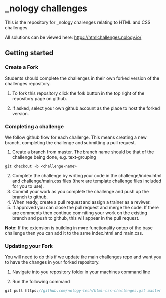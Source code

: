 # _nology challenges

This is the repository for _nology challenges relating to HTML and CSS challenges.

All solutions can be viewed here: <https://htmlchallenges.nology.io/>

## Getting started

### Create a Fork

Students should complete the challenges in their own forked version of the challenges repository.

1. To fork this repository click the fork button in the top right of the repository page on github.

2. If asked, select your own github account as the place to host the forked version.

### Completing a challenge

We follow github flow for each challenge. This means creating a new branch, completing the challenge and submitting a pull request.

1. Create a branch from master. The branch name should be that of the challenge being done, e.g. text-grouping
```
git checkout -b <challenge-name>
```
2. Complete the challenge by writing your code in the challenge/index.html and challenge/main.css files (there are template challenge files included for you to use).
3. Commit your work as you complete the challenge and push up the branch to github.
4. When ready, create a pull request and assign a trainer as a reviwer.
5. If approved you can close the pull request and merge the code. If there are comments then continue commiting your work on the existing branch and push to github, this will appear in the pull request.

**Note:** If the extension is building in more functionality ontop of the base challenge then you can add it to the same index.html and main.css. 

### Updating your Fork

You will need to do this if we update the main challenges repo and want you to have the changes in your forked repository.

1. Navigate into you repository folder in your machines command line

2. Run the following command

```JavaScript
git pull https://github.com/nology-tech/html-css-challenges.git master
```
